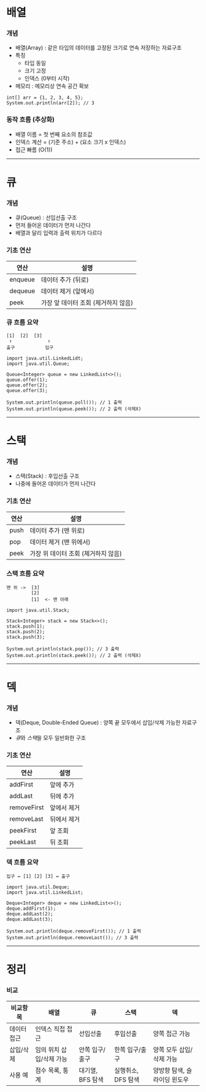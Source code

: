 # 배열
### 개념
+ 배열(Array) : 같은 타입의 데이터를 고정된 크기로 연속 저장하는 자료구조
+ 특징
  + 타입 동일
  + 크기 고정
  + 인덱스 (0부터 시작)
+ 메모리 : 메모리상 연속 공간 확보
```declarative
int[] arr = {1, 2, 3, 4, 5};
System.out.println(arr[2]); // 3
```

### 동작 흐름 (추상화)
+ 배열 이름 = 첫 번째 요소의 참조값
+ 인덱스 계산 = (기준 주소) + (요소 크기 x 인덱스)
+ 접근 빠름 (O(1))

---

# 큐
### 개념
+ 큐(Queue) : 선입선출 구조
+ 먼저 들어온 데이터가 먼저 나간다
+ 배열과 달리 입력과 출력 위치가 다르다

### 기초 연산
| 연산 | 설명 |
| --- | --- |
| enqueue | 데이터 추가 (뒤로) |
| dequeue | 데이터 제거 (앞에서) |
| peek | 가장 앞 데이터 조회 (제거하지 않음) |

### 큐 흐름 요약
```declarative
[1]  [2]  [3]
 ↑             ↑
출구           입구
```
```declarative
import java.util.LinkedLidt;
import java.util.Queue;

Queue<Integer> queue = new LinkedList<>();
queue.offer(1);
queue.offer(2);
queue.offer(3);

System.out.println(queue.poll()); // 1 출력
System.out.println(queue.peek()); // 2 출력 (삭제X)
```

---

# 스택
### 개념
+ 스택(Stack) : 후입선출 구조
+ 나중에 들어온 데이터가 먼저 나간다

### 기초 연산
| 연산 | 설명 |
| --- | --- |
| push | 데이터 추가 (맨 위로) |
| pop | 데이터 제거 (맨 위에서) |
| peek | 가장 위 데이터 조회 (제거하지 않음) |

### 스택 흐름 요약
```declarative
맨 위 ->  [3]
         [2]
         [1]  <- 맨 아래
```
```declarative
import java.util.Stack;

Stack<Integer> stack = new Stack<>();
stack.push(1);
stack.push(2);
stack.push(3);

System.out.println(stack.pop()); // 3 출력
System.out.println(stack.peek()); // 2 출력 (삭제X)
```

---

# 덱
### 개념
+ 덱(Deque, Double-Ended Queue) : 양쪽 끝 모두에서 삽입/삭제 가능한 자료구조
+ *큐*와 *스택*을 모두 일반화한 구조

### 기초 연산
| 연산       | 설명 |
|----------| --- |
| addFirst | 앞에 추가 |
| addLast | 뒤에 추가 |
| removeFirst | 앞에서 제거 |
| removeLast | 뒤에서 제거 |
| peekFirst | 앞 조회 |
| peekLast | 뒤 조회 |

### 덱 흐름 요약
```declarative
입구 ↔ [1] [2] [3] ↔ 출구
```
```declarative
import java.util.Deque;
import java.util.LinkedList;

Deque<Integer> deque = new LinkedList<>();
deque.addFirst(1);
deque.addLast(2);
deque.addLast(3);

System.out.println(deque.removeFirst()); // 1 출력
System.out.println(deque.removeLast()); // 3 출력
```

---

# 정리
### 비교
| 비교항목   | 배열 | 큐 | 스택 | 덱 |
|--------| --- | --- | --- | --- |
| 데이터 접근 | 인덱스 직접 접근 | 선입선출 | 후입선출 | 양쪽 접근 가능 |
| 삽입/삭제 | 임의 위치 삽입/삭제 가능 | 안쪽 입구/출구 | 한쪽 입구/출구 | 양쪽 모두 삽입/삭제 가능 |
| 사용 예 | 점수 목록, 통계 | 대기열, BFS 탐색 | 실행취소, DFS 탐색 | 양방향 탐색, 슬라이딩 윈도우 |

